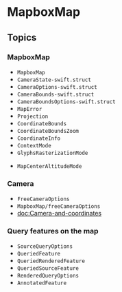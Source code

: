 #  MapboxMap

## Topics

### MapboxMap

- ``MapboxMap``
- ``CameraState-swift.struct``
- ``CameraOptions-swift.struct``
- ``CameraBounds-swift.struct``
- ``CameraBoundsOptions-swift.struct``
- ``MapError``
- ``Projection``
- ``CoordinateBounds``
- ``CoordinateBoundsZoom``
- ``CoordinateInfo``
- ``ContextMode``
- ``GlyphsRasterizationMode``
<!-- There is missing public API for the next enum -->
- ``MapCenterAltitudeMode``

### Camera
- ``FreeCameraOptions``
- ``MapboxMap/freeCameraOptions``
- <doc:Camera-and-coordinates>

### Query features on the map

- ``SourceQueryOptions``
- ``QueriedFeature``
- ``QueriedRenderedFeature``
- ``QueriedSourceFeature``
- ``RenderedQueryOptions``
- ``AnnotatedFeature``
